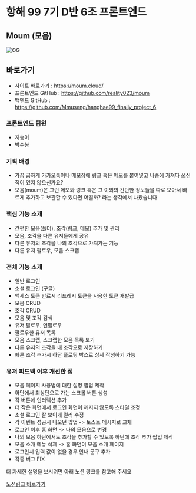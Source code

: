 # 항해 99 7기 D반 6조 프론트엔드

## Moum (모음)
![OG](https://user-images.githubusercontent.com/87969561/182757470-a9d5e986-eb55-4ab2-afe8-15926e58147e.png)

## 바로가기

- 사이트 바로가기 : https://moum.cloud/
- 프론트엔드 GitHub : https://github.com/reality023/moum
- 백엔드 GitHub : https://github.com/Mmuseng/hanghae99_finally_project_6

### 프론트엔드 팀원
- 지송이
- 박수봉

### 기획 배경
- 가끔 급하게 카카오톡이나 메모장에 링크 혹은 메모를 붙여넣고 나중에 가져다 쓰신 적이 있지 않으신가요?
- 모음(moum)은 그런 메모와 링크 혹은 그 이외의 간단한 정보들을 따로 모아서 빠르게 추가하고 보관할 수 있다면 어떨까? 라는 생각에서 나왔습니다

### 핵심 기능 소개
- 간편한 모음(폴더), 조각(링크, 메모) 추가 및 관리
- 모음, 조각을 다른 유저들에게 공유
- 다른 유저의 조각을 나의 조각으로 가져가는 기능
- 다른 유저 팔로우, 모음 스크랩

### 전체 기능 소개
- 일반 로그인
- 소셜 로그인 (구글)
- 액세스 토큰 만료시 리프레시 토큰을 사용한 토큰 재발급
- 모음 CRUD
- 조각 CRUD
- 모음 및 조각 검색
- 유저 팔로우, 언팔로우
- 팔로우한 유저 목록
- 모음 스크랩, 스크랩한 모음 목록 보기
- 다른 유저의 조각을 내 조각으로 저장하기
- 빠른 조각 추가시 하단 플로팅 박스로 상세 작성하기 가능

### 유저 피드백 이후 개선한 점
- 모음 페이지 사용법에 대한 설명 팝업 제작
- 하단에서 최상단으로 가는 스크롤 버튼 생성
- 각 버튼에 인터렉션 추가
- 더 작은 화면에서 로그인 화면이 깨지지 않도록 스타일 조정
- 소셜 로그인 잘 보이게 컬러 수정
- 각 이벤트 성공시 나오던 팝업 -> 토스트 메시지로 교체
- 로그인 이후 홈 화면 -> 나의 모음으로 변경
- 나의 모음 하단에서도 조각을 추가할 수 있도록 하단에 조각 추가 팝업 제작
- 모음 소개 메뉴 삭제 -> 홈 화면이 모음 소개 페이지
- 로그인시 입력 값이 없을 경우 안내 문구 추가
- 각종 버그 FIX
  
더 자세한 설명을 보시려면 아래 노션 링크를 참고해 주세요

[노션링크 바로가기](https://neat-apartment-b02.notion.site/moum-625b66e189ee4151b21f2f60e8935582)